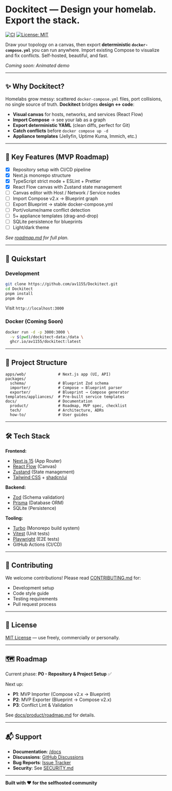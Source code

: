 # Dockitect — Design your homelab. Export the stack.

[![CI](https://github.com/av1155/Dockitect/actions/workflows/ci.yml/badge.svg)](https://github.com/av1155/Dockitect/actions/workflows/ci.yml)
[![License: MIT](https://img.shields.io/badge/License-MIT-yellow.svg)](https://opensource.org/licenses/MIT)

Draw your topology on a canvas, then export **deterministic `docker-compose.yml`** you can run anywhere. Import existing Compose to visualize and fix conflicts. Self-hosted, beautiful, and fast.

_Coming soon: Animated demo_

---

## ✨ Why Dockitect?

Homelabs grow messy: scattered `docker-compose.yml` files, port collisions, no single source of truth. **Dockitect** bridges **design ↔ code**:

- **Visual canvas** for hosts, networks, and services (React Flow)
- **Import Compose** → see your lab as a graph
- **Export deterministic YAML** (clean diffs, perfect for Git)
- **Catch conflicts** before `docker compose up -d`
- **Appliance templates** (Jellyfin, Uptime Kuma, Immich, etc.)

---

## 🎯 Key Features (MVP Roadmap)

- [x] Repository setup with CI/CD pipeline
- [x] Next.js monorepo structure
- [x] TypeScript strict mode + ESLint + Prettier
- [x] React Flow canvas with Zustand state management
- [ ] Canvas editor with Host / Network / Service nodes
- [ ] Import Compose v2.x → Blueprint graph
- [ ] Export Blueprint → stable docker-compose.yml
- [ ] Port/volume/name conflict detection
- [ ] 5+ appliance templates (drag-and-drop)
- [ ] SQLite persistence for blueprints
- [ ] Light/dark theme

_See [roadmap.md](docs/product/roadmap.md) for full plan._

---

## 🚀 Quickstart

### Development

```bash
git clone https://github.com/av1155/Dockitect.git
cd Dockitect
pnpm install
pnpm dev
```

Visit `http://localhost:3000`

### Docker (Coming Soon)

```bash
docker run -d -p 3000:3000 \
  -v $(pwd)/dockitect-data:/data \
  ghcr.io/av1155/dockitect:latest
```

---

## 📁 Project Structure

```
apps/web/              # Next.js app (UI, API)
packages/
  schema/              # Blueprint Zod schema
  importer/            # Compose → Blueprint parser
  exporter/            # Blueprint → Compose generator
templates/appliances/  # Pre-built service templates
docs/                  # Documentation
  product/             # Roadmap, MVP spec, checklist
  tech/                # Architecture, ADRs
  how-to/              # User guides
```

---

## 🛠️ Tech Stack

**Frontend:**

- [Next.js 15](https://nextjs.org/) (App Router)
- [React Flow](https://reactflow.dev/) (Canvas)
- [Zustand](https://zustand.docs.pmnd.rs/) (State management)
- [Tailwind CSS](https://tailwindcss.com/) + [shadcn/ui](https://ui.shadcn.com/)

**Backend:**

- [Zod](https://zod.dev/) (Schema validation)
- [Prisma](https://www.prisma.io/) (Database ORM)
- SQLite (Persistence)

**Tooling:**

- [Turbo](https://turbo.build/) (Monorepo build system)
- [Vitest](https://vitest.dev/) (Unit tests)
- [Playwright](https://playwright.dev/) (E2E tests)
- GitHub Actions (CI/CD)

---

## 🤝 Contributing

We welcome contributions! Please read [CONTRIBUTING.md](CONTRIBUTING.md) for:

- Development setup
- Code style guide
- Testing requirements
- Pull request process

---

## 📄 License

[MIT License](LICENSE) — use freely, commercially or personally.

---

## 🗺️ Roadmap

Current phase: **P0 - Repository & Project Setup** ✅

Next up:

- **P1**: MVP Importer (Compose v2.x → Blueprint)
- **P2**: MVP Exporter (Blueprint → Compose v2.x)
- **P3**: Conflict Lint & Validation

See [docs/product/roadmap.md](docs/product/roadmap.md) for details.

---

## 📬 Support

- **Documentation**: [/docs](docs/)
- **Discussions**: [GitHub Discussions](https://github.com/av1155/Dockitect/discussions)
- **Bug Reports**: [Issue Tracker](https://github.com/av1155/Dockitect/issues/new/choose)
- **Security**: See [SECURITY.md](SECURITY.md)

---

**Built with ❤️ for the selfhosted community**

